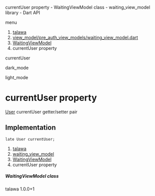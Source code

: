 




currentUser property - WaitingViewModel class - waiting\_view\_model library - Dart API







menu

1. [talawa](../../index.html)
2. [view\_model/pre\_auth\_view\_models/waiting\_view\_model.dart](../../view_model_pre_auth_view_models_waiting_view_model/view_model_pre_auth_view_models_waiting_view_model-library.html)
3. [WaitingViewModel](../../view_model_pre_auth_view_models_waiting_view_model/WaitingViewModel-class.html)
4. currentUser property

currentUser


dark\_mode

light\_mode




# currentUser property


[User](../../models_user_user_info/User-class.html)
currentUser
getter/setter pair

## Implementation

```
late User currentUser;
```

 


1. [talawa](../../index.html)
2. [waiting\_view\_model](../../view_model_pre_auth_view_models_waiting_view_model/view_model_pre_auth_view_models_waiting_view_model-library.html)
3. [WaitingViewModel](../../view_model_pre_auth_view_models_waiting_view_model/WaitingViewModel-class.html)
4. currentUser property

##### WaitingViewModel class





talawa
1.0.0+1






